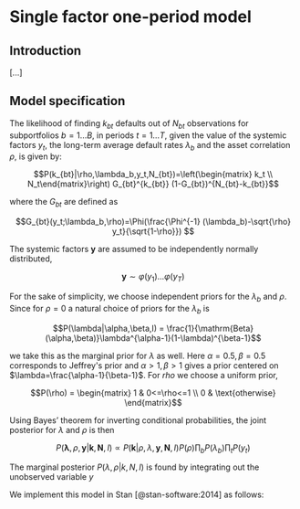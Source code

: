 # Single factor one-period model

## Introduction

[...]

## Model specification
The likelihood of finding $k_{bt}$ defaults out of $N_{bt}$
observations for subportfolios $b=1\dots B$, in periods $t=1\dots T$, given the value of the systemic factors $y_t$, the long-term average default rates $\lambda_b$ and the asset
correlation $\rho$, is given by:

$$P(k_{bt}|\rho,\lambda_b,y_t,N_{bt})=\left(\begin{matrix} k_t \\ N_t\end{matrix}\right) G_{bt}^{k_{bt}}
(1-G_{bt})^{N_{bt}-k_{bt}}$$ 

where the $G_{bt}$ are defined as

$$G_{bt}(y_t;\lambda_b,\rho)=\Phi(\frac{\Phi^{-1} (\lambda_b)-\sqrt{\rho} y_t}{\sqrt{1-\rho}}) $$

The systemic factors $\mathbf{y}$ are assumed to be independently normally distributed,

$$\mathbf{y}\sim\varphi(y_1)\dots\varphi(y_T)$$

For the sake of simplicity, we choose independent priors for the $\lambda_b$ and $\rho$. Since for $\rho=0$ a natural choice of priors for the $\lambda_b$ is

$$P(\lambda|\alpha,\beta,I) = \frac{1}{\mathrm{Beta}(\alpha,\beta)}\lambda^{\alpha-1}(1-\lambda)^{\beta-1}$$

we take this as the marginal prior for $\lambda$ as well. Here $\alpha=0.5,\beta=0.5$ corresponds to Jeffrey's prior and  $\alpha>1,\beta>1$ gives a prior centered on $\lambda=\frac{\alpha-1}{\beta-1}$. For $rho$ we choose a uniform prior,

$$P(\rho) = \begin{matrix} 1 & 0<=\rho<=1 \\ 0 & \text{otherwise} \end{matrix}$$ 

Using Bayes’ theorem for inverting conditional probabilities, the joint posterior for
$\lambda$ and $\rho$ is then

$$P(\mathbf{\lambda},\rho,\mathbf{y}|\mathbf{k},\mathbf{N},I)\propto P(\mathbf{k}|\rho,\lambda,\mathbf{y},\mathbf{N},I)  P(\rho)\prod_{b} P(\lambda_b) \prod_t P(y_t)$$

The marginal posterior $P(\lambda,\rho|k,N,I)$ is found by integrating out the
unobserved variable $y$

We implement this model in Stan  [@stan-software:2014] as follows:

	